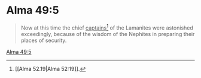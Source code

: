 # Alma 49:5

> Now at this time the chief <u>captains</u>[^a] of the Lamanites were astonished exceedingly, because of the wisdom of the Nephites in preparing their places of security.

[Alma 49:5](https://www.churchofjesuschrist.org/study/scriptures/bofm/alma/49?lang=eng&id=p5#p5)


[^a]: [[Alma 52.19|Alma 52:19]].  
